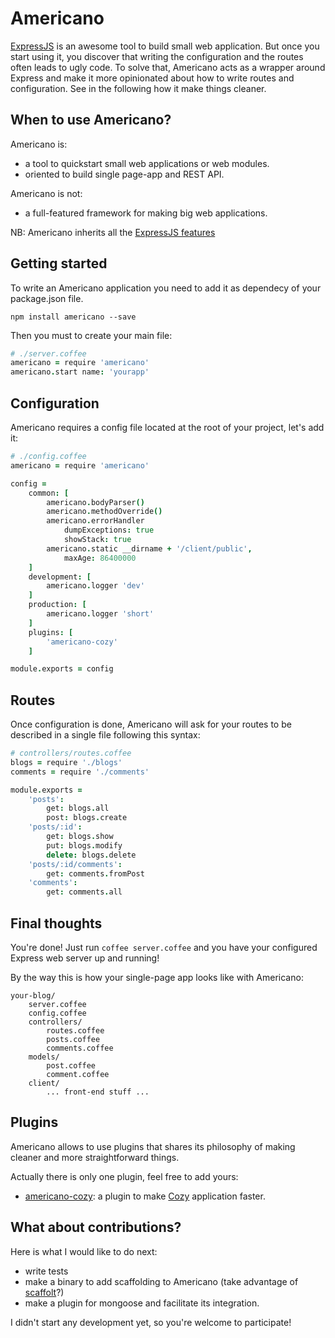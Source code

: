# Americano

[ExpressJS](http://expressjs.com/)
is an awesome tool to build small web application. But once you start
using it, you discover that writing the configuration and the routes
often leads to ugly code. To solve that, Americano acts as a
wrapper around Express and make it more opinionated about how to write routes
and configuration. See in the following how it make things cleaner.

## When to use Americano?

Americano is:

* a tool to quickstart small web applications or web modules.
* oriented to build single page-app and REST API.

Americano is not:

* a full-featured framework for making big web applications.

NB: Americano inherits all the [ExpressJS
features](http://expressjs.com/guide.html)

## Getting started

To write an Americano application you need to add it as dependecy of your
package.json file.

    npm install americano --save

Then you must to create your main file:

```coffeescript
# ./server.coffee
americano = require 'americano'
americano.start name: 'yourapp'
```


## Configuration

Americano requires a config file located at the
root of your project, let's add it:

```coffeescript
# ./config.coffee
americano = require 'americano'

config =
    common: [
        americano.bodyParser()
        americano.methodOverride()
        americano.errorHandler
            dumpExceptions: true
            showStack: true
        americano.static __dirname + '/client/public',
            maxAge: 86400000
    ]
    development: [
        americano.logger 'dev'
    ]
    production: [
        americano.logger 'short'
    ]
    plugins: [
        'americano-cozy'
    ]

module.exports = config
```


## Routes

Once configuration is done, Americano will ask for your routes to be described
in a single file following this syntax:


```coffeescript
# controllers/routes.coffee
blogs = require './blogs'
comments = require './comments'

module.exports =
    'posts':
        get: blogs.all
        post: blogs.create
    'posts/:id':
        get: blogs.show
        put: blogs.modify
        delete: blogs.delete
    'posts/:id/comments':
        get: comments.fromPost
    'comments':
        get: comments.all
```


## Final thoughts

You're done! Just run `coffee server.coffee` and you have your configured
Express web server up and running!

By the way this is how your single-page app looks like with Americano:


    your-blog/
        server.coffee
        config.coffee
        controllers/
            routes.coffee
            posts.coffee
            comments.coffee
        models/
            post.coffee
            comment.coffee
        client/
            ... front-end stuff ...

## Plugins

Americano allows to use plugins that shares its philosophy of making cleaner
and more straightforward things.

Actually there is only one plugin, feel free to add yours:

* [americano-cozy](https://github.com/frankrousseau/americano-cozy): a plugin
to make [Cozy](http://cozy.io) application faster.

## What about contributions?

Here is what I would like to do next:

* write tests
* make a binary to add scaffolding to Americano (take advantage of
  [scaffolt](https://github.com/paulmillr/scaffolt)?)
* make a plugin for mongoose and facilitate its integration.

I didn't start any development yet, so you're welcome to participate!
